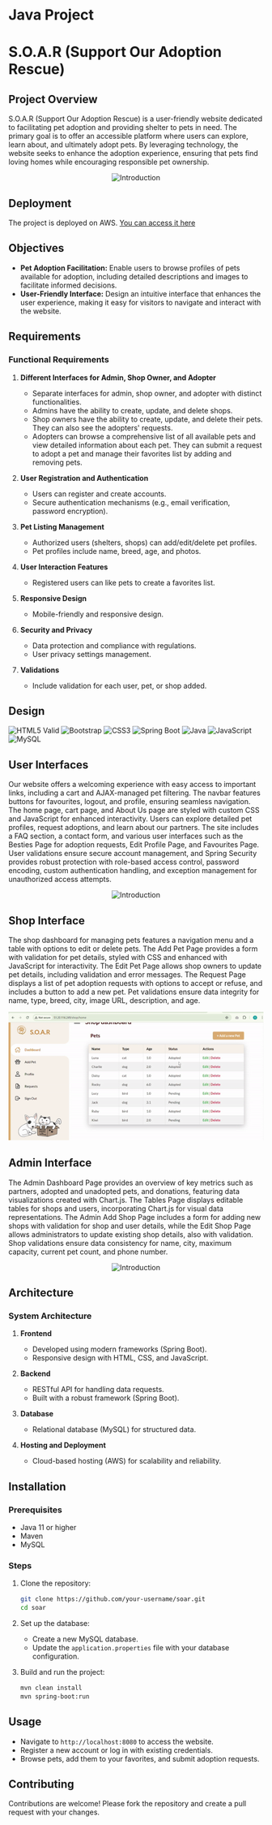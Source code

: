 # Java Project
# S.O.A.R (Support Our Adoption Rescue)

## Project Overview

S.O.A.R (Support Our Adoption Rescue) is a user-friendly website dedicated to facilitating pet adoption and providing shelter to pets in need. The primary goal is to offer an accessible platform where users can explore, learn about, and ultimately adopt pets. By leveraging technology, the website seeks to enhance the adoption experience, ensuring that pets find loving homes while encouraging responsible pet ownership.

<div align="center">
  <img src= "proj-intro.gif" alt="Introduction" >
</div>

## Deployment
The project is deployed on AWS. [You can access it here](http://51.20.116.249/login)

## Objectives

- **Pet Adoption Facilitation:** Enable users to browse profiles of pets available for adoption, including detailed descriptions and images to facilitate informed decisions.
- **User-Friendly Interface:** Design an intuitive interface that enhances the user experience, making it easy for visitors to navigate and interact with the website.

## Requirements

### Functional Requirements

1. **Different Interfaces for Admin, Shop Owner, and Adopter**
    - Separate interfaces for admin, shop owner, and adopter with distinct functionalities.
    - Admins have the ability to create, update, and delete shops.
    - Shop owners have the ability to create, update, and delete their pets. They can also see the adopters' requests.
    - Adopters can browse a comprehensive list of all available pets and view detailed information about each pet. They can submit a request to adopt a pet and manage their favorites list by adding and removing pets.

2. **User Registration and Authentication**
    - Users can register and create accounts.
    - Secure authentication mechanisms (e.g., email verification, password encryption).

3. **Pet Listing Management**
    - Authorized users (shelters, shops) can add/edit/delete pet profiles.
    - Pet profiles include name, breed, age, and photos.

4. **User Interaction Features**
    - Registered users can like pets to create a favorites list.

5. **Responsive Design**
    - Mobile-friendly and responsive design.

6. **Security and Privacy**
    - Data protection and compliance with regulations.
    - User privacy settings management.

7. **Validations**
    - Include validation for each user, pet, or shop added.

## Design
![HTML5 Valid](https://img.shields.io/badge/HTML5-valid-blue?logo=html5)
![Bootstrap](https://img.shields.io/badge/Bootstrap-5.1.0-563d7c?logo=bootstrap)
![CSS3](https://img.shields.io/badge/CSS3-valid-blue?logo=css3)
![Spring Boot](https://img.shields.io/badge/Spring%20Boot-2.6.4-6db33f?logo=spring)
![Java](https://img.shields.io/badge/Java-11-red?logo=java)
![JavaScript](https://img.shields.io/badge/JavaScript-valid-yellow?logo=javascript)
![MySQL](https://img.shields.io/badge/MySQL-valid-blue?logo=mysql)



## User Interfaces

Our website offers a welcoming experience with easy access to important links, including a cart and AJAX-managed pet filtering. The navbar features buttons for favourites, logout, and profile, ensuring seamless navigation. The home page, cart page, and About Us page are styled with custom CSS and JavaScript for enhanced interactivity. Users can explore detailed pet profiles, request adoptions, and learn about our partners. The site includes a FAQ section, a contact form, and various user interfaces such as the Besties Page for adoption requests, Edit Profile Page, and Favourites Page. User validations ensure secure account management, and Spring Security provides robust protection with role-based access control, password encoding, custom authentication handling, and exception management for unauthorized access attempts.

<div align="center">
  <img src= "User journey.gif" alt="Introduction" >
</div>


## Shop Interface

The shop dashboard for managing pets features a navigation menu and a table with options to edit or delete pets. The Add Pet Page provides a form with validation for pet details, styled with CSS and enhanced with JavaScript for interactivity. The Edit Pet Page allows shop owners to update pet details, including validation and error messages. The Request Page displays a list of pet adoption requests with options to accept or refuse, and includes a button to add a new pet. Pet validations ensure data integrity for name, type, breed, city, image URL, description, and age.

<div align="center">
  <img src="Shop.gif" alt="Introduction" >
</div>


## Admin Interface

The Admin Dashboard Page provides an overview of key metrics such as partners, adopted and unadopted pets, and donations, featuring data visualizations created with Chart.js. The Tables Page displays editable tables for shops and users, incorporating Chart.js for visual data representations. The Admin Add Shop Page includes a form for adding new shops with validation for shop and user details, while the Edit Shop Page allows administrators to update existing shop details, also with validation. Shop validations ensure data consistency for name, city, maximum capacity, current pet count, and phone number.

<div align="center">
  <img src="Admin.gif" alt="Introduction" >
</div>

## Architecture

### System Architecture

1. **Frontend**
    - Developed using modern frameworks (Spring Boot).
    - Responsive design with HTML, CSS, and JavaScript.

2. **Backend**
    - RESTful API for handling data requests.
    - Built with a robust framework (Spring Boot).

3. **Database**
    - Relational database (MySQL) for structured data.

4. **Hosting and Deployment**
    - Cloud-based hosting (AWS) for scalability and reliability.

## Installation

### Prerequisites

- Java 11 or higher
- Maven
- MySQL

### Steps

1. Clone the repository:
    ```bash
    git clone https://github.com/your-username/soar.git
    cd soar
    ```

2. Set up the database:
    - Create a new MySQL database.
    - Update the `application.properties` file with your database configuration.

3. Build and run the project:
    ```bash
    mvn clean install
    mvn spring-boot:run
    ```

## Usage

- Navigate to `http://localhost:8080` to access the website.
- Register a new account or log in with existing credentials.
- Browse pets, add them to your favorites, and submit adoption requests.

## Contributing

Contributions are welcome! Please fork the repository and create a pull request with your changes.


